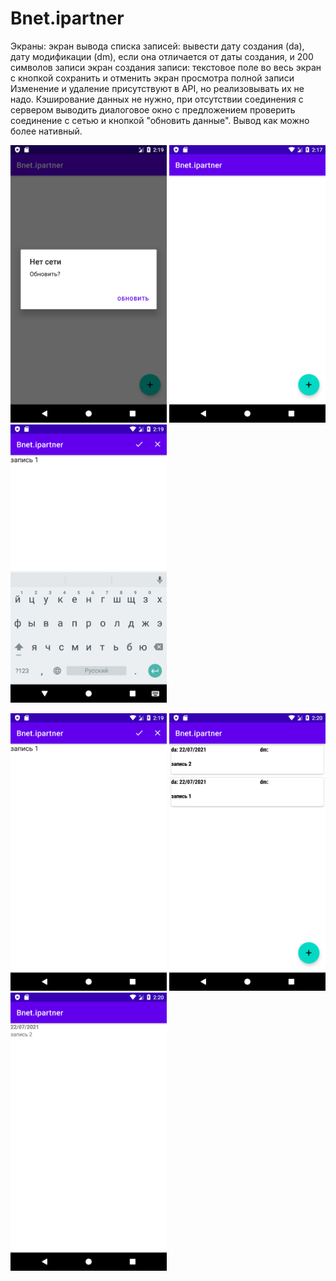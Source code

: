 # Bnet.ipartner
Экраны:
экран вывода списка записей: вывести дату создания (da), дату модификации (dm), если она отличается от даты создания, и 200 символов записи
экран создания записи: текстовое поле во весь экран с кнопкой сохранить и отменить
экран просмотра полной записи
Изменение и удаление присутствуют в API, но реализовывать их не надо.
Кэширование данных не нужно, при отсутствии соединения с сервером выводить диалоговое окно с предложением проверить соединение с сетью и кнопкой "обновить данные".
Вывод как можно более нативный.

<img src="https://github.com/Enerdgazer/Bnet.ipartner/blob/master/Screenshot_1626957813.png" width="250">
<img src="https://github.com/Enerdgazer/Bnet.ipartner/blob/master/Screenshot_1626957705.png" width="250">  <img src="https://github.com/Enerdgazer/Bnet.ipartner/blob/master/Screenshot_1626957855.png" width="250">

<img src="https://github.com/Enerdgazer/Bnet.ipartner/blob/master/Screenshot_1626957858.png" width="250"> <img src="https://github.com/Enerdgazer/Bnet.ipartner/blob/master/Screenshot_1626957883.png" width="250"> <img src="https://github.com/Enerdgazer/Bnet.ipartner/blob/master/Screenshot_1626957885.png" width="250">

